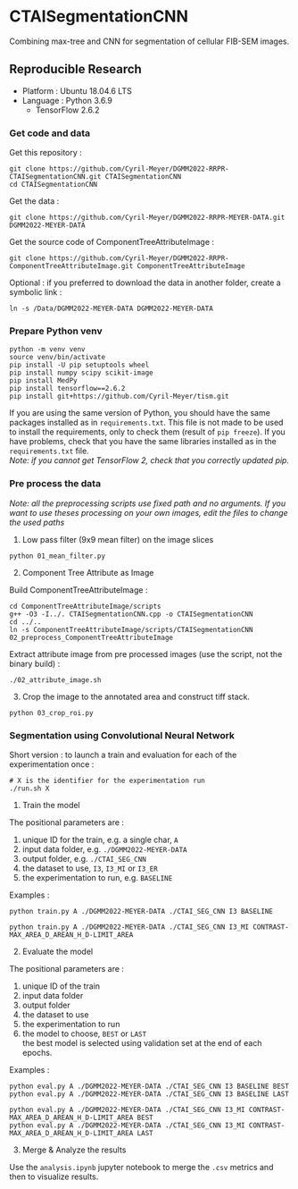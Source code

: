 # CTAISegmentationCNN
Combining max-tree and CNN for segmentation of cellular FIB-SEM images.

## Reproducible Research

* Platform : Ubuntu 18.04.6 LTS
* Language : Python 3.6.9
  * TensorFlow 2.6.2

### Get code and data
Get this repository :
```
git clone https://github.com/Cyril-Meyer/DGMM2022-RRPR-CTAISegmentationCNN.git CTAISegmentationCNN
cd CTAISegmentationCNN
```
Get the data :
```
git clone https://github.com/Cyril-Meyer/DGMM2022-RRPR-MEYER-DATA.git DGMM2022-MEYER-DATA
```
Get the source code of ComponentTreeAttributeImage :
```
git clone https://github.com/Cyril-Meyer/DGMM2022-RRPR-ComponentTreeAttributeImage.git ComponentTreeAttributeImage
```
Optional : if you preferred to download the data in another folder,
create a symbolic link :
```
ln -s /Data/DGMM2022-MEYER-DATA DGMM2022-MEYER-DATA
```

### Prepare Python venv
```
python -m venv venv
source venv/bin/activate
pip install -U pip setuptools wheel
pip install numpy scipy scikit-image
pip install MedPy
pip install tensorflow==2.6.2
pip install git+https://github.com/Cyril-Meyer/tism.git
```

If you are using the same version of Python, you should have the same
packages installed as in `requirements.txt`. This file is not made to be used to
install the requirements, only to check them (result of `pip freeze`).
If you have problems, check that you have the same libraries installed
as in the `requirements.txt` file.  
*Note: if you cannot get TensorFlow 2, check that you correctly updated pip.*

### Pre process the data
*Note: all the preprocessing scripts use fixed path and no arguments.
If you want to use theses processing on your own images, edit the files to change
the used paths*

1. Low pass filter (9x9 mean filter) on the image slices

```
python 01_mean_filter.py
```

2. Component Tree Attribute as Image

Build ComponentTreeAttributeImage :
```
cd ComponentTreeAttributeImage/scripts
g++ -O3 -I../. CTAISegmentationCNN.cpp -o CTAISegmentationCNN
cd ../..
ln -s ComponentTreeAttributeImage/scripts/CTAISegmentationCNN 02_preprocess_ComponentTreeAttributeImage
```

Extract attribute image from pre processed images (use the script, not the binary build) :
```
./02_attribute_image.sh
```

3. Crop the image to the annotated area and construct tiff stack.

```
python 03_crop_roi.py
```

### Segmentation using Convolutional Neural Network

Short version : to launch a train and evaluation for each of the experimentation once :
```
# X is the identifier for the experimentation run
./run.sh X
```

1. Train the model

The positional parameters are :
1. unique ID for the train, e.g. a single char, `A`
2. input data folder, e.g. `./DGMM2022-MEYER-DATA`
3. output folder, e.g. `./CTAI_SEG_CNN`
4. the dataset to use, `I3`, `I3_MI` or `I3_ER`
5. the experimentation to run, e.g. `BASELINE`

Examples :
```
python train.py A ./DGMM2022-MEYER-DATA ./CTAI_SEG_CNN I3 BASELINE
```
```
python train.py A ./DGMM2022-MEYER-DATA ./CTAI_SEG_CNN I3_MI CONTRAST-MAX_AREA_D_AREAN_H_D-LIMIT_AREA
```

2. Evaluate the model

The positional parameters are :
1. unique ID of the train
2. input data folder
3. output folder
4. the dataset to use
5. the experimentation to run
6. the model to choose, `BEST` or `LAST`  
   the best model is selected using validation set at the end of each epochs.

Examples :
```
python eval.py A ./DGMM2022-MEYER-DATA ./CTAI_SEG_CNN I3 BASELINE BEST
python eval.py A ./DGMM2022-MEYER-DATA ./CTAI_SEG_CNN I3 BASELINE LAST
```
```
python eval.py A ./DGMM2022-MEYER-DATA ./CTAI_SEG_CNN I3_MI CONTRAST-MAX_AREA_D_AREAN_H_D-LIMIT_AREA BEST
python eval.py A ./DGMM2022-MEYER-DATA ./CTAI_SEG_CNN I3_MI CONTRAST-MAX_AREA_D_AREAN_H_D-LIMIT_AREA LAST
```

3. Merge & Analyze the results

Use the `analysis.ipynb` jupyter notebook to merge the `.csv` metrics and then
to visualize results.
